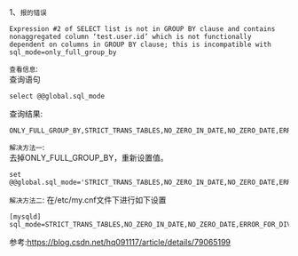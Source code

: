 1、`报的错误`
```
Expression #2 of SELECT list is not in GROUP BY clause and contains 
nonaggregated column ‘test.user.id’ which is not functionally 
dependent on columns in GROUP BY clause; this is incompatible with 
sql_mode=only_full_group_by
```
`查看信息`:<br>
查询语句
```
select @@global.sql_mode
```
查询结果:
```
ONLY_FULL_GROUP_BY,STRICT_TRANS_TABLES,NO_ZERO_IN_DATE,NO_ZERO_DATE,ERROR_FOR_DIVISION_BY_ZERO,NO_AUTO_CREATE_USER,NO_ENGINE_SUBSTITUTION
```
`解决方法一`:<br>
去掉ONLY_FULL_GROUP_BY，重新设置值。
```
set @@global.sql_mode='STRICT_TRANS_TABLES,NO_ZERO_IN_DATE,NO_ZERO_DATE,ERROR_FOR_DIVISION_BY_ZERO,NO_AUTO_CREATE_USER,NO_ENGINE_SUBSTITUTION'
```
`解决方法二`:
在/etc/my.cnf文件下进行如下设置
```
[mysqld] 
sql_mode=STRICT_TRANS_TABLES,NO_ZERO_IN_DATE,NO_ZERO_DATE,ERROR_FOR_DIVISION_BY_ZERO,NO_AUTO_CREATE_USER,NO_ENGINE_SUBSTITUTION
```


参考:https://blog.csdn.net/hq091117/article/details/79065199
